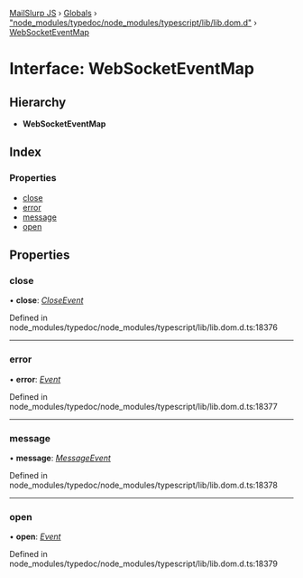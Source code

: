 [MailSlurp JS](../README.md) › [Globals](../globals.md) › ["node_modules/typedoc/node_modules/typescript/lib/lib.dom.d"](../modules/_node_modules_typedoc_node_modules_typescript_lib_lib_dom_d_.md) › [WebSocketEventMap](_node_modules_typedoc_node_modules_typescript_lib_lib_dom_d_.websocketeventmap.md)

# Interface: WebSocketEventMap

## Hierarchy

* **WebSocketEventMap**

## Index

### Properties

* [close](_node_modules_typedoc_node_modules_typescript_lib_lib_dom_d_.websocketeventmap.md#close)
* [error](_node_modules_typedoc_node_modules_typescript_lib_lib_dom_d_.websocketeventmap.md#error)
* [message](_node_modules_typedoc_node_modules_typescript_lib_lib_dom_d_.websocketeventmap.md#message)
* [open](_node_modules_typedoc_node_modules_typescript_lib_lib_dom_d_.websocketeventmap.md#open)

## Properties

###  close

• **close**: *[CloseEvent](_node_modules_typedoc_node_modules_typescript_lib_lib_dom_d_.closeevent.md)*

Defined in node_modules/typedoc/node_modules/typescript/lib/lib.dom.d.ts:18376

___

###  error

• **error**: *[Event](_node_modules_typedoc_node_modules_typescript_lib_lib_dom_d_.event.md)*

Defined in node_modules/typedoc/node_modules/typescript/lib/lib.dom.d.ts:18377

___

###  message

• **message**: *[MessageEvent](_node_modules_typedoc_node_modules_typescript_lib_lib_dom_d_.messageevent.md)*

Defined in node_modules/typedoc/node_modules/typescript/lib/lib.dom.d.ts:18378

___

###  open

• **open**: *[Event](_node_modules_typedoc_node_modules_typescript_lib_lib_dom_d_.event.md)*

Defined in node_modules/typedoc/node_modules/typescript/lib/lib.dom.d.ts:18379
